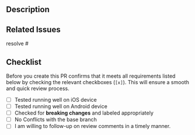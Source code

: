 ## Description

## Related Issues

resolve #

## Checklist

Before you create this PR confirms that it meets all requirements listed below by checking the relevant checkboxes (`[x]`). This will ensure a smooth and quick review process.

- [ ] Tested running well on iOS device
- [ ] Tested running well on Android device
- [ ] Checked for **breaking changes** and labeled appropriately
- [ ] No Conflicts with the base branch
- [ ] I am willing to follow-up on review comments in a timely manner.
